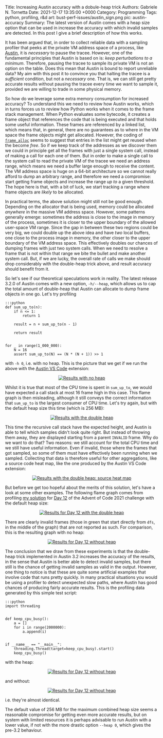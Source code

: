 Title:    Increasing Austin accuracy with a dobule-heap trick
Authors:  Gabriele N. Tornetta
Date:     2021-12-17 13:35:00 +0000
Category: Programming
Tags:     python, profiling, r&d
art:      bust-perf-issues/austin_sign.png
pic:      austin-accuracy
Summary:  The latest version of Austin comes with a heap size option that can be used in increase the accuracy with which invalid samples are detected. In this post I give a brief description of how this works.


It has been argued that, in order to collect reliable data with a sampling
profiler that peeks at the private VM address space of a process, like
[Austin][austin], it is _necessary_ to pause the tracee. However, one of the
fundamental principles that Austin is based on is: _keep perturbations to a
minimum_. Therefore, pausing the tracee to sample its private VM is not an
option on the table. Does this mean that Austin is bound to report unreliable
data? My aim with this post it to convince you that halting the tracee is a
_sufficient_ condition, but not a _necessary_ one. That is, we can still get
pretty accurate results without pausing the tracee every time we want to sample
it, provided we are willing to trade in some physical memory.

So how do we leverage some extra memory consumption for increased accuracy? To
understand this we need to review how Austin works, which in turns forces us to
review how Python works when it comes to the frame stack management. When Python
evaluates some bytecode, it creates a frame object that references the code that
is being executed and that holds some useful information. These frames are
referenced by a linked list, which means that, in general, there are no
guarantees as to where in the VM space the frame objects might get allocated.
However, the coding of [`frame_alloc`][frame_alloc] seems to suggest that
entries in the list might get reused when the become _free_. So if we keep track
of the addresses as we discover them we could in principle get all the frames
with just a single system call, instead of making a call for each one of them.
But in order to make a single call to the system call to read the private VM of
the tracee we need an address range, which means we need a buffer large enough
to receive the content. The VM address space is huge on a 64-bit architecture so
we cannot really afford to dump an arbitrary range, and therefore we need a
compromise: start getting frame objects and increase the range _up to_ a given
threshold. The hope here is that, with a bit of luck, we start tracking a range
where frame objects are _likely_ to be allocated.

In practical terms, the above solution might still not be good enough. Depending
on the allocator that is being used, memory could be allocated _anywhere_ in the
massive VM address space. However, some patterns generally emerge: sometimes the
address is close to the image in memory of the process, sometimes it is closer
to the upper boundary of the allowed user-space VM range. Since the gap in
between these two regions could be very big, we could double up the above idea
and have _two_ local buffers, one close to the process image in memory, the
other closer to the upper boundary of the VM address space. This effectively
doubles our chances of dumping frames with just two system calls. When we need
to resolve a frame that is not within that range we bite the bullet and make
another system call. But, if we are lucky, the overall rate of calls we make
should drop considerably with the double-heap trick above, and result accuracy
should benefit from it.

So let's see if our theoretical speculations work in reality. The latest release
3.2.0 of Austin comes with a new option, `-h/--heap`, which allows us to cap the
total amount of double-heap that Austin can allocate to dump frame objects in
one go. Let's try profiling

    :::python
    def sum_up_to(n):
        if n <= 1:
            return 1

        result = n + sum_up_to(n - 1)

        return result


    for _ in range(1_000_000):
        N = 16
        assert sum_up_to(N) == (N * (N + 1)) >> 1

with `-h 0`, i.e. with no heap. This is the picture that we get if we run the
above with the [Austin VS Code][vscode] extension:

<p align="center">
  <a href="{static}images/austin-accuracy/recursive-no-heap.png" target="_blank"><img
    src="{static}images/austin-accuracy/recursive-no-heap.png"
    alt="Results with no heap"
  /></a>
</p>

Whilst it is true that most of the CPU time is spent in `sum_up_to`, we would
have expected a call stack at most 16 frame high in this case. This flame graph
is then misleading, although it still conveys the correct information that
`sum_up_to` is the largest consumer of CPU time. Let's try again, but with the
default heap size this time (which is 256 MB):

<p align="center">
  <a href="{static}images/austin-accuracy/recursive-heap.png" target="_blank"><img
    src="{static}images/austin-accuracy/recursive-heap.png"
    alt="Results with the double heap"
  /></a>
</p>

This time the recursive call stack have the expected height, and Austin is able
to tell which samples didn't look quite right. But instead of throwing them
away,  they are displayed starting from a parent `INVALID` frame. Why do we want
to do that? Two reasons: we still account for the total CPU time and we still
have useful information. Even if invalid, those where the frames that got
sampled, so some of them must have effectively been running when we sampled.
Collecting that data is therefore useful for other aggregations, like a source
code heat map, like the one produced by the Austin VS Code extension:

<p align="center">
  <a href="{static}images/austin-accuracy/recursive-heap-heatmap.png" target="_blank"><img
    src="{static}images/austin-accuracy/recursive-heap-heatmap.png"
    alt="Results with the double heap: source heat map"
  /></a>
</p>

But before we get too hopeful about the merits of this solution, let's have a
look at some other examples. The following flame graph comes from profiling [my
solution][day12-mysol] for [Day 12][day12] of the Advent of Code 2021 challenge
with the default heap size:

<p align="center">
  <a href="{static}images/austin-accuracy/day12-heap.png" target="_blank"><img
    src="{static}images/austin-accuracy/day12-heap.png"
    alt="Results for Day 12 with the double heap"
  /></a>
</p>

There are clearly invalid frames (those in green that start directly from `dfs`,
in the middle of the graph) that are not reported as such. For comparison, this
is the resulting graph with no heap:

<p align="center">
  <a href="{static}images/austin-accuracy/day12-no-heap.png" target="_blank"><img
    src="{static}images/austin-accuracy/day12-no-heap.png"
    alt="Results for Day 12 without heap"
  /></a>
</p>

The conclusion that we draw from these experiments is that the double-heap trick
implemented in Austin 3.2 increases the accuracy of the results, in the sense
that Austin is better able to detect invalid samples, but there still is the
chance of getting invalid samples as valid in the output. However, one thing to
notice is that these are quite some artificial examples that involve code that
runs pretty quickly. In many practical situations you would be using a profiler
to detect unexpected slow paths, where Austin has good chances of producing
fairly accurate results. This is the profiling data generated by this simple
test script:

    :::python
    import threading


    def keep_cpu_busy():
        a = []
        for i in range(2000000):
            a.append(i)


    if __name__ == "__main__":
        threading.Thread(target=keep_cpu_busy).start()
        keep_cpu_busy()

with the heap:

<p align="center">
  <a href="{static}images/austin-accuracy/target34-heap.png" target="_blank"><img
    src="{static}images/austin-accuracy/target34-heap.png"
    alt="Results for Day 12 without heap"
  /></a>
</p>

and without:

<p align="center">
  <a href="{static}images/austin-accuracy/target34-no-heap.png" target="_blank"><img
    src="{static}images/austin-accuracy/target34-no-heap.png"
    alt="Results for Day 12 without heap"
  /></a>
</p>

i.e. they're almost identical.

The default value of 256 MB for the maximum combined heap size seems a
reasonable compromise for getting even more accurate results, but on system with
limited resources it is perhaps advisable to run Austin with a lower value, if
not with the more drastic option `--heap 0`, which gives the pre-3.2 behaviour.


[austin]: https://github.com/p403n1x87/austin
[day12]: https://adventofcode.com/2021/day/12
[day12-mysol]: https://github.com/P403n1x87/aoc/blob/c309c50503bded668745269e3dbc6273acc76d04/2021/12/code.py
[frame_alloc]: https://github.com/python/cpython/blob/87539cc716fab47cd4f501f2441c4ab8e80bce6f/Objects/frameobject.c#L778
[vscode]: https://marketplace.visualstudio.com/items?itemName=p403n1x87.austin-vscode
